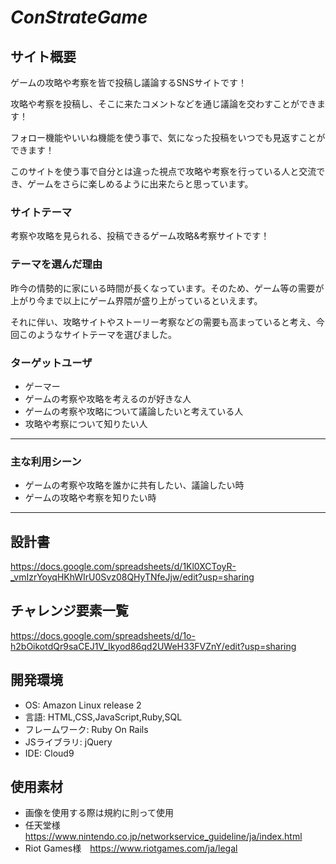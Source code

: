 # _ConStrateGame_

## サイト概要

ゲームの攻略や考察を皆で投稿し議論するSNSサイトです！

攻略や考察を投稿し、そこに来たコメントなどを通じ議論を交わすことができます！

フォロー機能やいいね機能を使う事で、気になった投稿をいつでも見返すことができます！

このサイトを使う事で自分とは違った視点で攻略や考察を行っている人と交流でき、ゲームをさらに楽しめるように出来たらと思っています。


### サイトテーマ

考察や攻略を見られる、投稿できるゲーム攻略&考察サイトです！


### テーマを選んだ理由

昨今の情勢的に家にいる時間が長くなっています。そのため、ゲーム等の需要が上がり今まで以上にゲーム界隈が盛り上がっているといえます。

それに伴い、攻略サイトやストーリー考察などの需要も高まっていると考え、今回このようなサイトテーマを選びました。


### ターゲットユーザ
- ゲーマー
- ゲームの考察や攻略を考えるのが好きな人
- ゲームの考察や攻略について議論したいと考えている人
- 攻略や考察について知りたい人
---

### 主な利用シーン
- ゲームの考察や攻略を誰かに共有したい、議論したい時
- ゲームの攻略や考察を知りたい時
---

## 設計書
https://docs.google.com/spreadsheets/d/1Kl0XCToyR-_vmIzrYoyqHKhWIrU0Svz08QHyTNfeJjw/edit?usp=sharing


## チャレンジ要素一覧
https://docs.google.com/spreadsheets/d/1o-h2bOikotdQr9saCEJ1V_Ikyod86qd2UWeH33FVZnY/edit?usp=sharing


## 開発環境
- OS: Amazon Linux release 2
- 言語: HTML,CSS,JavaScript,Ruby,SQL
- フレームワーク: Ruby On Rails
- JSライブラリ: jQuery
- IDE: Cloud9

## 使用素材
- 画像を使用する際は規約に則って使用
- 任天堂様　https://www.nintendo.co.jp/networkservice_guideline/ja/index.html
- Riot Games様　https://www.riotgames.com/ja/legal

